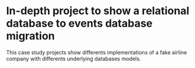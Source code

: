 # In-depth project to show a relational database to events database migration

This case study projects show differents implementations of a fake airline company with differents underlying databases models.

